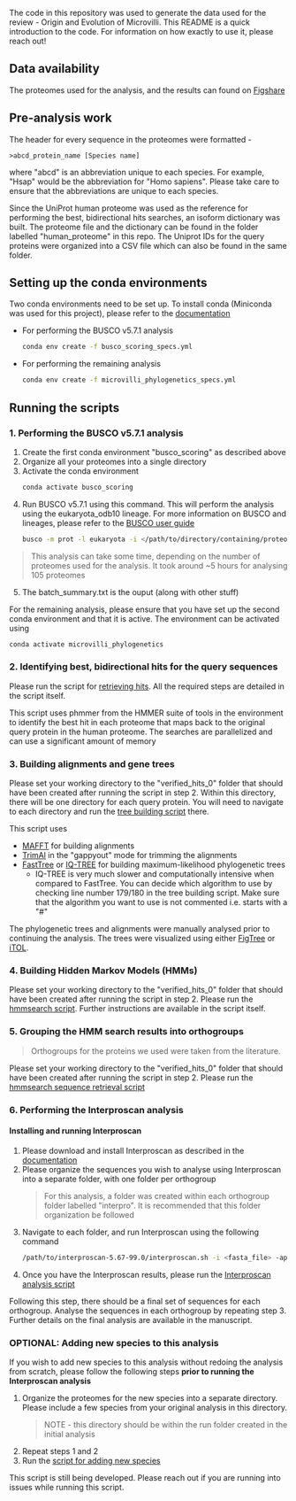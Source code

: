 The code in this repository was used to generate the data used for the review - Origin and Evolution of Microvilli. 
This README is a quick introduction to the code. For information on how exactly to use it, please reach out!

## Data availability
The proteomes used for the analysis, and the results can found on [Figshare](https://figshare.com/articles/online_resource/Origin_and_evolution_of_microvilli/25828882/2)

## Pre-analysis work
The header for every sequence in the proteomes were formatted - 
```
>abcd_protein_name [Species name]
```
where "abcd" is an abbreviation unique to each species. For example, "Hsap" would be the abbreviation for "Homo sapiens". Please take care to ensure that the abbreviations are unique to each species.

Since the UniProt human proteome was used as the reference for performing the best, bidirectional hits searches, an isoform dictionary was built. The proteome file and the dictionary can be found in the folder labelled "human_proteome" in this repo. The Uniprot IDs for the query proteins were organized into a CSV file which can also be found in the same folder.

## Setting up the conda environments
Two conda environments need to be set up. To install conda (Miniconda was used for this project), please refer to the [documentation](https://docs.anaconda.com/free/miniconda/index.html)
- For performing the BUSCO v5.7.1 analysis 
  ```bash
  conda env create -f busco_scoring_specs.yml
  ```
- For performing the remaining analysis
  ```bash
  conda env create -f microvilli_phylogenetics_specs.yml
  ```

## Running the scripts

### 1. Performing the BUSCO v5.7.1 analysis
1. Create the first conda environment "busco_scoring" as described above
2. Organize all your proteomes into a single directory
3. Activate the conda environment
   ```bash
   conda activate busco_scoring
   ```
4. Run BUSCO v5.7.1 using this command. This will perform the analysis using the eukaryota_odb10 lineage. For more information on BUSCO and lineages, please refer to the [BUSCO user guide](https://busco.ezlab.org/busco_userguide.html)
   ```bash
   busco -m prot -l eukaryota -i </path/to/directory/containing/proteomes> -o <name_of_output_directory> 
   ```
  >This analysis can take some time, depending on the number of proteomes used for the analysis. It took around ~5 hours for analysing 105 proteomes
5. The batch_summary.txt is the ouput (along with other stuff) 

For the remaining analysis, please ensure that you have set up the second conda environment and that it is active. The environment can be activated using
```bash
conda activate microvilli_phylogenetics
```

### 2. Identifying best, bidirectional hits for the query sequences
Please run the script for [retrieving hits](https://github.com/kausthubhr/microvilli_phylogenetics/blob/e19201428b6425a960b6fc9c519dc54d5e71df83/scripts/phmmer_based_bbh_retrieval_new_updated.py). All the required steps are detailed in the script itself.

This script uses phmmer from the HMMER suite of tools in the environment to identify the best hit in each proteome that maps back to the original query protein in the human proteome. The searches are parallelized and can use a significant amount of memory

### 3. Building alignments and gene trees
Please set your working directory to the "verified_hits_0" folder that should have been created after running the script in step 2. Within this directory, there will be one directory for each query protein. You will need to navigate to each directory and run the [tree building script](https://github.com/kausthubhr/microvilli_phylogenetics/blob/e19201428b6425a960b6fc9c519dc54d5e71df83/scripts/align_trim_tree_builder_new.py) there. 

This script uses 
- [MAFFT](https://mafft.cbrc.jp/alignment/software/) for building alignments
- [TrimAl](https://vicfero.github.io/trimal/) in the "gappyout" mode for trimming the alignments
- [FastTree](http://www.microbesonline.org/fasttree/) or [IQ-TREE](http://www.iqtree.org/) for building maximum-likelihood phylogenetic trees
  - IQ-TREE is very much slower and computationally intensive when compared to FastTree. You can decide which algorithm to use by checking line number 179/180 in the tree building script. Make sure that the algorithm you want to use is not commented i.e. starts with a "#"
 
The phylogenetic trees and alignments were manually analysed prior to continuing the analysis. The trees were visualized using either [FigTree](https://github.com/rambaut/figtree) or [iTOL](https://itol.embl.de/).

### 4. Building Hidden Markov Models (HMMs)
Please set your working directory to the "verified_hits_0" folder that should have been created after running the script in step 2. Please run the [hmmsearch script](https://github.com/kausthubhr/microvilli_phylogenetics/blob/e19201428b6425a960b6fc9c519dc54d5e71df83/scripts/hmmsearches_first_iteration.py). Further instructions are available in the script itself.

### 5. Grouping the HMM search results into orthogroups
>Orthogroups for the proteins we used were taken from the literature. 

Please set your working directory to the "verified_hits_0" folder that should have been created after running the script in step 2. Please run the [hmmsearch sequence retrieval script](https://github.com/kausthubhr/microvilli_phylogenetics/blob/e19201428b6425a960b6fc9c519dc54d5e71df83/scripts/microvili_phylo_hmmsearch_seq_selection.py)

### 6. Performing the Interproscan analysis
#### Installing and running Interproscan
1. Please download and install Interproscan as described in the [documentation](https://interproscan-docs.readthedocs.io/en/latest/index.html)
2. Please organize the sequences you wish to analyse using Interproscan into a separate folder, with one folder per orthogroup
   >For this analysis, a folder was created within each orthogroup folder labelled "interpro". It is recommended that this folder organization be followed
4. Navigate to each folder, and run Interproscan using the following command
   ```bash
   /path/to/interproscan-5.67-99.0/interproscan.sh -i <fasta_file> -appl SMART,PANTHER,SUPERFAMILY,AntiFam -f tsv -vtsv
   ```
5. Once you have the Interproscan results, please run the [Interproscan analysis script](https://github.com/kausthubhr/microvilli_phylogenetics/blob/e19201428b6425a960b6fc9c519dc54d5e71df83/scripts/interproscan_analysis.py)

Following this step, there should be a final set of sequences for each orthogroup. Analyse the sequences in each orthogroup by repeating step 3. Further details on the final analysis are available in the manuscript.


### OPTIONAL: Adding new species to this analysis
If you wish to add new species to this analysis without redoing the analysis from scratch, please follow the following steps **prior to running the Interproscan analysis**
1. Organize the proteomes for the new species into a separate directory. Please include a few species from your original analysis in this directory.
   >NOTE - this directory should be within the run folder created in the initial analysis
2. Repeat steps 1 and 2
3. Run the [script for adding new species](https://github.com/kausthubhr/microvilli_phylogenetics/blob/e19201428b6425a960b6fc9c519dc54d5e71df83/scripts/microvili_phylo_hmmsearch_adding_new_species.py)

This script is still being developed. Please reach out if you are running into issues while running this script.
